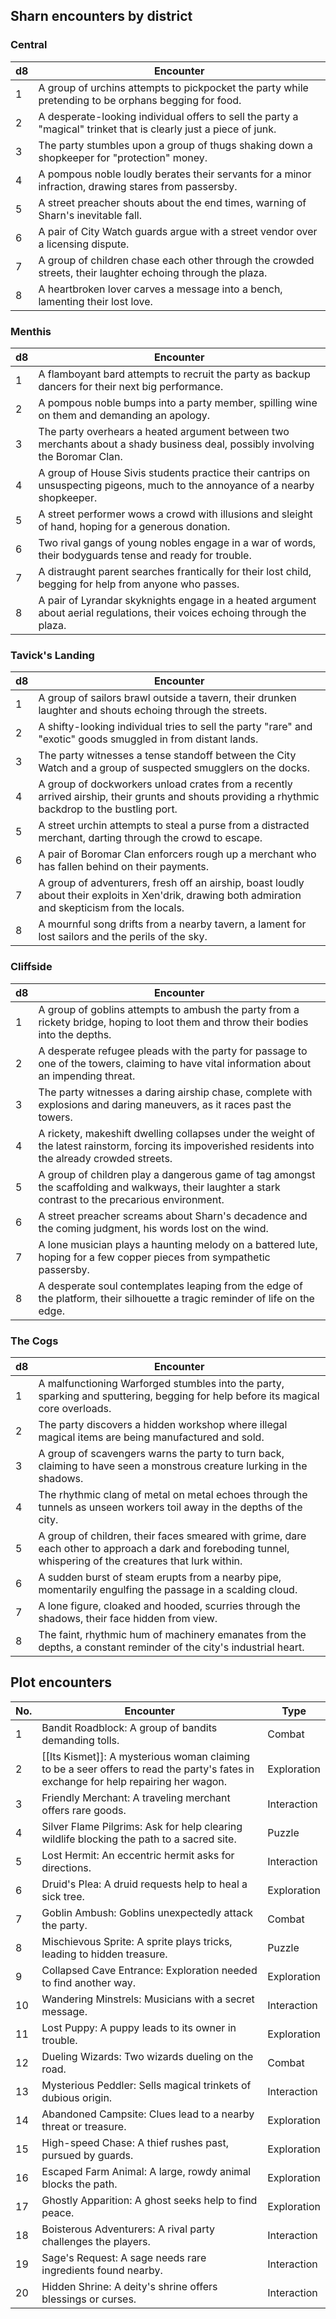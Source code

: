 ## Sharn encounters by district

### Central

| d8  | Encounter                                                                                                         |
| --- | ----------------------------------------------------------------------------------------------------------------- |
| 1   | A group of urchins attempts to pickpocket the party while pretending to be orphans begging for food.              |
| 2   | A desperate-looking individual offers to sell the party a "magical" trinket that is clearly just a piece of junk. |
| 3   | The party stumbles upon a group of thugs shaking down a shopkeeper for "protection" money.                        |
| 4   | A pompous noble loudly berates their servants for a minor infraction, drawing stares from passersby.              |
| 5   | A street preacher shouts about the end times, warning of Sharn's inevitable fall.                                 |
| 6   | A pair of City Watch guards argue with a street vendor over a licensing dispute.                                  |
| 7   | A group of children chase each other through the crowded streets, their laughter echoing through the plaza.       |
| 8   | A heartbroken lover carves a message into a bench, lamenting their lost love.                                     |

### Menthis

|d8|Encounter|
|---|---|
|1|A flamboyant bard attempts to recruit the party as backup dancers for their next big performance.|
|2|A pompous noble bumps into a party member, spilling wine on them and demanding an apology.|
|3|The party overhears a heated argument between two merchants about a shady business deal, possibly involving the Boromar Clan.|
|4|A group of House Sivis students practice their cantrips on unsuspecting pigeons, much to the annoyance of a nearby shopkeeper.|
|5|A street performer wows a crowd with illusions and sleight of hand, hoping for a generous donation.|
|6|Two rival gangs of young nobles engage in a war of words, their bodyguards tense and ready for trouble.|
|7|A distraught parent searches frantically for their lost child, begging for help from anyone who passes.|
|8|A pair of Lyrandar skyknights engage in a heated argument about aerial regulations, their voices echoing through the plaza.|

### Tavick's Landing

|d8|Encounter|
|---|---|
|1|A group of sailors brawl outside a tavern, their drunken laughter and shouts echoing through the streets.|
|2|A shifty-looking individual tries to sell the party "rare" and "exotic" goods smuggled in from distant lands.|
|3|The party witnesses a tense standoff between the City Watch and a group of suspected smugglers on the docks.|
|4|A group of dockworkers unload crates from a recently arrived airship, their grunts and shouts providing a rhythmic backdrop to the bustling port.|
|5|A street urchin attempts to steal a purse from a distracted merchant, darting through the crowd to escape.|
|6|A pair of Boromar Clan enforcers rough up a merchant who has fallen behind on their payments.|
|7|A group of adventurers, fresh off an airship, boast loudly about their exploits in Xen'drik, drawing both admiration and skepticism from the locals.|
|8|A mournful song drifts from a nearby tavern, a lament for lost sailors and the perils of the sky.|

### Cliffside

|d8|Encounter|
|---|---|
|1|A group of goblins attempts to ambush the party from a rickety bridge, hoping to loot them and throw their bodies into the depths.|
|2|A desperate refugee pleads with the party for passage to one of the towers, claiming to have vital information about an impending threat.|
|3|The party witnesses a daring airship chase, complete with explosions and daring maneuvers, as it races past the towers.|
|4|A rickety, makeshift dwelling collapses under the weight of the latest rainstorm, forcing its impoverished residents into the already crowded streets.|
|5|A group of children play a dangerous game of tag amongst the scaffolding and walkways, their laughter a stark contrast to the precarious environment.|
|6|A street preacher screams about Sharn's decadence and the coming judgment, his words lost on the wind.|
|7|A lone musician plays a haunting melody on a battered lute, hoping for a few copper pieces from sympathetic passersby.|
|8|A desperate soul contemplates leaping from the edge of the platform, their silhouette a tragic reminder of life on the edge.|

### The Cogs

|d8|Encounter|
|---|---|
|1|A malfunctioning Warforged stumbles into the party, sparking and sputtering, begging for help before its magical core overloads.|
|2|The party discovers a hidden workshop where illegal magical items are being manufactured and sold.|
|3|A group of scavengers warns the party to turn back, claiming to have seen a monstrous creature lurking in the shadows.|
|4|The rhythmic clang of metal on metal echoes through the tunnels as unseen workers toil away in the depths of the city.|
|5|A group of children, their faces smeared with grime, dare each other to approach a dark and foreboding tunnel, whispering of the creatures that lurk within.|
|6|A sudden burst of steam erupts from a nearby pipe, momentarily engulfing the passage in a scalding cloud.|
|7|A lone figure, cloaked and hooded, scurries through the shadows, their face hidden from view.|
|8|The faint, rhythmic hum of machinery emanates from the depths, a constant reminder of the city's industrial heart.|
## Plot encounters

| No. | Encounter                                                                                                                           | Type        |
| --- | ----------------------------------------------------------------------------------------------------------------------------------- | ----------- |
| 1   | Bandit Roadblock: A group of bandits demanding tolls.                                                                               | Combat      |
| 2   | [[Its Kismet]]: A mysterious woman claiming to be a seer offers to read the party's fates in exchange for help repairing her wagon. | Exploration |
| 3   | Friendly Merchant: A traveling merchant offers rare goods.                                                                          | Interaction |
| 4   | Silver Flame Pilgrims: Ask for help clearing wildlife blocking the path to a sacred site.                                           | Puzzle      |
| 5   | Lost Hermit: An eccentric hermit asks for directions.                                                                               | Interaction |
| 6   | Druid's Plea: A druid requests help to heal a sick tree.                                                                            | Exploration |
| 7   | Goblin Ambush: Goblins unexpectedly attack the party.                                                                               | Combat      |
| 8   | Mischievous Sprite: A sprite plays tricks, leading to hidden treasure.                                                              | Puzzle      |
| 9   | Collapsed Cave Entrance: Exploration needed to find another way.                                                                    | Exploration |
| 10  | Wandering Minstrels: Musicians with a secret message.                                                                               | Interaction |
| 11  | Lost Puppy: A puppy leads to its owner in trouble.                                                                                  | Exploration |
| 12  | Dueling Wizards: Two wizards dueling on the road.                                                                                   | Combat      |
| 13  | Mysterious Peddler: Sells magical trinkets of dubious origin.                                                                       | Interaction |
| 14  | Abandoned Campsite: Clues lead to a nearby threat or treasure.                                                                      | Exploration |
| 15  | High-speed Chase: A thief rushes past, pursued by guards.                                                                           | Exploration |
| 16  | Escaped Farm Animal: A large, rowdy animal blocks the path.                                                                         | Exploration |
| 17  | Ghostly Apparition: A ghost seeks help to find peace.                                                                               | Exploration |
| 18  | Boisterous Adventurers: A rival party challenges the players.                                                                       | Interaction |
| 19  | Sage's Request: A sage needs rare ingredients found nearby.                                                                         | Interaction |
| 20  | Hidden Shrine: A deity's shrine offers blessings or curses.                                                                         | Interaction |
